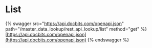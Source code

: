 # List

{% swagger src="https://api.docbits.com/openapi.json" path="/master_data_lookup/rest_api_lookup/list" method="get" %}
[https://api.docbits.com/openapi.json](https://api.docbits.com/openapi.json)
{% endswagger %}

